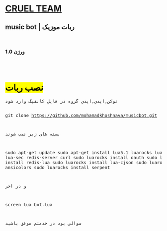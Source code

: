 <a href="telegram.me/ch_news"><h1>CRUEL TEAM</h1></a>
<h2>music bot | ربات موزیک</h2><br><h3>ورژن 1.0</h3><br><br>
<h1><mark>نصب ربات</mark></h1>
<pre>
توکن,ایدی,ایدی گروه در فایل کانفیگ وارد شود

git clone https://github.com/mohamadkhoshnava/musicbot.git

بسته های زیر نصب شوند

sudo apt-get update
sudo apt-get install lua5.1 luarocks lua-socket lua-sec redis-server curl 
sudo luarocks install oauth 
sudo luarocks install redis-lua 
sudo luarocks install lua-cjson 
sudo luarocks install ansicolors 
sudo luarocks install serpent

و در اخر

screen lua bot.lua


سوالی بود در خدمتم
موفق باشید
